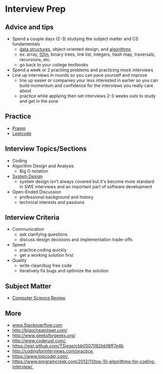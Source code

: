 # Interview Prep

## Advice and tips

* Spend a couple days (2-3) studying the subject matter and CS fundamentals
  * [data structures](https://github.com/unboagable/engineering-roadmap/blob/master/Computer%20Science%20Review/Notes/Data%20Structures/Data%20Structures.md), object-oriented design, and [algorithms](https://github.com/unboagable/engineering-roadmap/blob/master/Computer%20Science%20Review/Notes/Algorithms/Algorithms.md)
  * ex: array, [(O)n](https://www.bigocheatsheet.com/), binary trees, link list, integers, hash map, traversals, recursions, etc.
  * go back to your college textbooks
* Spend a week or 2 practiing problems and practicing mock interviews
* Line up interviews in rounds so you can pace yourself and improve
  * line up easier or companies your less interested in earlier so you can build momentum and confidence for the interviews you really care about
  * practice while applying then set interviews 2-3 weeks outs to study and get in the zone

## Practice

* [Pramp](https://www.pramp.com/#/)
* [Leetcode](https://leetcode.com/problemset/all/)

## Interview Topics/Sections

* Coding
* Algorithm Design and Analysis
  * Big O notation
* [System Design](https://github.com/checkcheckzz/system-design-interview)
  * system design isn't always covered but it's become more standard in SWE interviews and an important part of software development
* Open-Ended Discussion
  * professional background and history
  * technical interests and passions

## Interview Criteria

* Communication
  * ask clarifying questions
  * discuss design decisions and implementation trade-offs
* Speed
  * practice coding quickly
  * get a working solution first
* Quality
  * write clean/bug free code
  * iteratively fix bugs and optimize the solution
  
## Subject Matter

* [Computer Science Review](https://github.com/unboagable/engineering-roadmap/blob/master/Computer%20Science%20Review/Notes/Computer%20Science%20Review.md)

## More

* www.Stackoverflow.com
* http://bigocheatsheet.com/
* http://www.geeksforgeeks.org/
* http://www.coderust.com/ 
* https://gist.github.com/TSiege/cbb0507082bb18ff7e4b
* http://codingforinterviews.com/practice 
* https://www.topcoder.com/ 
* https://www.programcreek.com/2012/11/top-10-algorithms-for-coding-interview/ 
